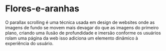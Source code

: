 # Flores-e-aranhas
O parallax scrolling é uma técnica usada em design de websites onde as imagens de fundo se movem mais devagar do que as imagens do primeiro plano, criando uma ilusão de profundidade e imersão conforme os usuários rolam uma página da web isso adiciona um elemento dinâmico à experiência do usuário.
